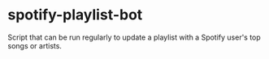 # spotify-playlist-bot
Script that can be run regularly to update a playlist with a Spotify user's top songs or artists.
